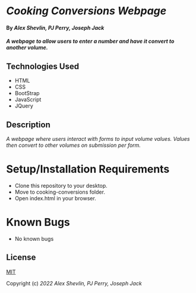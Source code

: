 # _Cooking Conversions Webpage_

#### By _**Alex Shevlin, PJ Perry, Joseph Jack**_

#### _A webpage to allow users to enter a number and have it convert to another volume._

## Technologies Used

* HTML
* CSS
* BootStrap
* JavaScript
* JQuery

## Description

_A webpage where users interact with forms to input volume values. Values then convert to other volumes on submission per form._

# Setup/Installation Requirements

* Clone this repository to your desktop.
* Move to cooking-conversions folder.
* Open index.html in your browser.

# Known Bugs

* No known bugs

## License

[MIT](/LICENSE)

Copyright (c) _2022_ _Alex Shevlin, PJ Perry, Joseph Jack_
